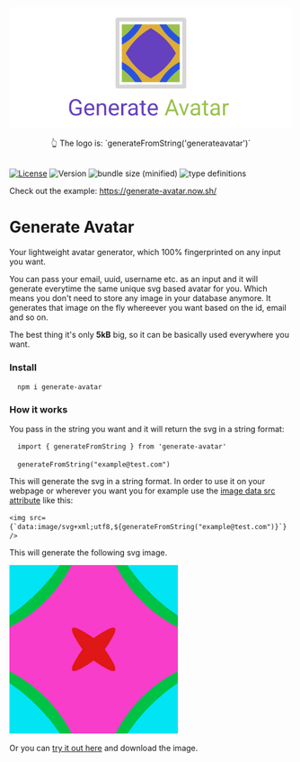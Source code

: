 <div align="center">
	<img src="logo.png" alt="generate-avatar" />
</div>
<p>
<div align="center">
👆 The logo is: `generateFromString('generateavatar')`
</div>
<br/>
</p>

[![License](https://img.shields.io/npm/l/generate-avatar.svg?style=flat-square)](http://opensource.org/licenses/MIT)
![Version](https://img.shields.io/npm/v/generate-avatar.svg?style=flat-square)
![bundle size (minified)](https://img.shields.io/bundlephobia/min/generate-avatar.svg?style=flat-square)
![type definitions](https://img.shields.io/npm/types/generate-avatar.svg?style=flat-square)

Check out the example: https://generate-avatar.now.sh/

# Generate Avatar

Your lightweight avatar generator, which 100% fingerprinted on any input you want.

You can pass your email, uuid, username etc. as an input and it will generate everytime the same unique svg based avatar for you.
Which means you don't need to store any image in your database anymore.
It generates that image on the fly whereever you want based on the id, email and so on.

The best thing it's only **5kB** big, so it can be basically used everywhere you want.

### Install

```
  npm i generate-avatar
```

### How it works

You pass in the string you want and it will return the svg in a string format:

```
  import { generateFromString } from 'generate-avatar'

  generateFromString("example@test.com")
```

This will generate the svg in a string format. In order to use it on your webpage or wherever you want you for example use the [image data src attribute](https://css-tricks.com/lodge/svg/09-svg-data-uris/) like this:

```
<img src={`data:image/svg+xml;utf8,${generateFromString("example@test.com")}`} />
```

This will generate the following svg image.

![](example.png)

Or you can [try it out here](https://generate-avatar.now.sh/?str=example@test.com) and download the image.
